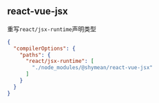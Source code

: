 ## react-vue-jsx

重写`react/jsx-runtime`声明类型

```json
{
  "compilerOptions": {
    "paths": {
      "react/jsx-runtime": [
        "./node_modules/@shymean/react-vue-jsx"
      ]
    }
  }
}
```
